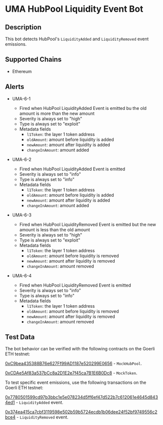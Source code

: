 # UMA HubPool Liquidity Event Bot

## Description

This bot detects HubPool's `LiquidityAdded` and `LiquidityRemoved` event emissions.

## Supported Chains

- Ethereum

## Alerts

- UMA-6-1
  - Fired when HubPool LiquidityAdded Event is emitted bu the old amount is more than the new amount
  - Severity is always set to "high"
  - Type is always set to "exploit"
  - Metadata fields
    - `l1Token`: the layer 1 token address
    - `oldAmount`: amount before liquidity is added
    - `newAmount`: amount after liquidity is added
    - `changeInAmount`: amount added
  
- UMA-6-2
  - Fired when HubPool LiquidityAdded Event is emitted
  - Severity is always set to "info"
  - Type is always set to "info"
  - Metadata fields
    - `l1Token`: the layer 1 token address
    - `oldAmount`: amount before liquidity is added
    - `newAmount`: amount after liquidity is added
    - `changeInAmount`: amount added

- UMA-6-3
  - Fired when HubPool LiquidityRemoved Event is emitted but the new amount is less than the old amount
  - Severity is always set to "high"
  - Type is always set to "exploit"
  - Metadata fields
    - `l1Token`: the layer 1 token address
    - `oldAmount`: amount before liquidity is removed
    - `newAmount`: amount after liquidity is removed
    - `changeInAmount`: amount removed

- UMA-6-4
  - Fired when HubPool LiquidityRemoved Event is emitted 
  - Severity is always set to "info"
  - Type is always set to "info"
  - Metadata fields
    - `l1Token`: the layer 1 token address
    - `oldAmount`: amount before liquidity is removed
    - `newAmount`: amount after liquidity is removed
    - `changeInAmount`: amount removed

## Test Data

The bot behavior can be verified with the following contracts on the Goerli ETH testnet:

[0xC9bea435388B76e627Ff99AD1187e520299E0656](https://goerli.etherscan.io/address/0xC9bea435388B76e627Ff99AD1187e520299E0656) - `MockHubPool`.

[0xCDAe5Af83a537bCc8a2D1E2e7f45ca7B1E6B0Dc8](https://goerli.etherscan.io/address/0xCDAe5Af83a537bCc8a2D1E2e7f45ca7B1E6B0Dc8) - `MockToken`.

To test specific event emissions, use the following transactions on the Goerli ETH testnet:

[0x7780501599cd97b3bbc1e5e078234d5ff6ef47d522b7c612061e4645d8434ed1](https://goerli.etherscan.io/tx/0x7780501599cd97b3bbc1e5e078234d5ff6ef47d522b7c612061e4645d8434ed1) - `LiquidityAdded` event.

[0x374ea415ca7cbf3119598e502b59b5724ecdb1b06dee24f52bf9749556c2bce4](https://goerli.etherscan.io/tx/0x374ea415ca7cbf3119598e502b59b5724ecdb1b06dee24f52bf9749556c2bce4) - `LiquidityRemoved` event.